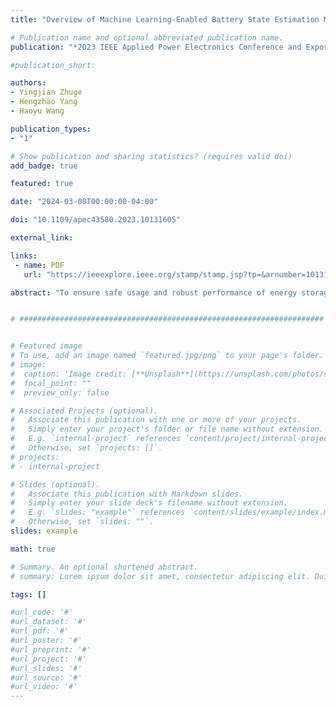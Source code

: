 ```yaml
---
title: "Overview of Machine Learning-Enabled Battery State Estimation Methods"

# Publication name and optional abbreviated publication name.
publication: "*2023 IEEE Applied Power Electronics Conference and Exposition (APEC)*, Orlando, FL, USA, 2023, pp. 3028-3035,. <a href='https://doi.org/10.1109/apec43580.2023.10131605' target='_blank' rel='noopener noreferrer'>10.1109/apec43580.2023.10131605</a>"

#publication_short: 

authors:
- Yingjian Zhuge
- Hengzhao Yang
- Haoyu Wang

publication_types:
- "1"

# Show publication and sharing statistics? (requires valid doi)
add_badge: true

featured: true

date: "2024-03-08T00:00:00-04:00"

doi: "10.1109/apec43580.2023.10131605"

external_link: 

links: 
 - name: PDF
   url: "https://ieeexplore.ieee.org/stamp/stamp.jsp?tp=&arnumber=10131605"

abstract: "To ensure safe usage and robust performance of energy storage batteries, accurate state-of-charge (SOC) and state-of-health (SOH) estimations are required. Due to recent breakthroughs in machine learning and artificial intelligence methods, data-driven methods have attracted increased attention. This paper reports state-of-the-art research progress in machine learning-enabled methods for SOC and SOH estimations. Comprehensive comparisons are made in terms of the dataset, estimation accuracy, and battery type to provide a clear picture for SOC and SOH estimation. Moreover, the challenges and research opportunities on future SOC and SOH estimation are disclosed."


# ####################################################################


# Featured image
# To use, add an image named `featured.jpg/png` to your page's folder. 
# image:
#  caption: 'Image credit: [**Unsplash**](https://unsplash.com/photos/s9CC2SKySJM)'
#  focal_point: ""
#  preview_only: false

# Associated Projects (optional).
#   Associate this publication with one or more of your projects.
#   Simply enter your project's folder or file name without extension.
#   E.g. `internal-project` references `content/project/internal-project/index.md`.
#   Otherwise, set `projects: []`.
# projects:
# - internal-project

# Slides (optional).
#   Associate this publication with Markdown slides.
#   Simply enter your slide deck's filename without extension.
#   E.g. `slides: "example"` references `content/slides/example/index.md`.
#   Otherwise, set `slides: ""`.
slides: example

math: true

# Summary. An optional shortened abstract.
# summary: Lorem ipsum dolor sit amet, consectetur adipiscing elit. Duis posuere tellus ac convallis placerat. Proin tincidunt magna sed ex sollicitudin condimentum.

tags: []

#url_code: '#'
#url_dataset: '#'
#url_pdf: '#'
#url_poster: '#'
#url_preprint: '#'
#url_project: '#'
#url_slides: '#'
#url_source: '#'
#url_video: '#'
---
```

